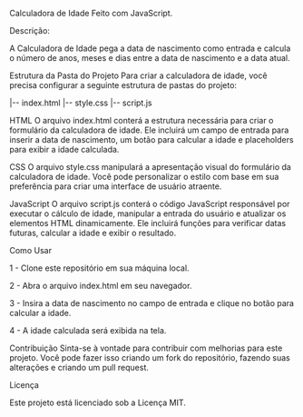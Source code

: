 Calculadora de Idade Feito com JavaScript.

Descrição:

A Calculadora de Idade pega a data de nascimento como entrada e calcula o número de anos, meses e dias entre a data de nascimento e a data atual.

Estrutura da Pasta do Projeto
Para criar a calculadora de idade, você precisa configurar a seguinte estrutura de pastas do projeto:

|-- index.html
|-- style.css
|-- script.js

HTML
O arquivo index.html conterá a estrutura necessária para criar o formulário da calculadora de idade. Ele incluirá um campo de entrada para inserir a data de nascimento, um botão para calcular a idade e placeholders para exibir a idade calculada.

CSS
O arquivo style.css manipulará a apresentação visual do formulário da calculadora de idade. Você pode personalizar o estilo com base em sua preferência para criar uma interface de usuário atraente.

JavaScript
O arquivo script.js conterá o código JavaScript responsável por executar o cálculo de idade, manipular a entrada do usuário e atualizar os elementos HTML dinamicamente. Ele incluirá funções para verificar datas futuras, calcular a idade e exibir o resultado.

Como Usar

1 - Clone este repositório em sua máquina local.

2 - Abra o arquivo index.html em seu navegador.

3 - Insira a data de nascimento no campo de entrada e clique no botão para calcular a idade.

4 - A idade calculada será exibida na tela.

Contribuição
Sinta-se à vontade para contribuir com melhorias para este projeto. Você pode fazer isso criando um fork do repositório, fazendo suas alterações e criando um pull request.

Licença

Este projeto está licenciado sob a Licença MIT.
